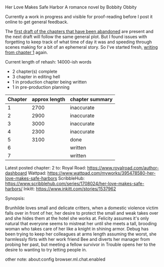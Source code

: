 Her Love Makes Safe Harbor
A romance novel by Bobbity Obbity

Currently a work in progress and visible for proof-reading before I post it online to get general feedback.

The [first draft of the chapters that have been abandoned](https://github.com/RobbingSpree/HLMSH-Novel/blob/main/chapters_as_imported/Chapter0.md) are present and the next draft will follow the same general plot. 
But I found issues with forgetting to keep track of what time of day it was and speeding through scenes making for a bit of an ephemeral story.
So I've started fresh, [writing from chapter 1](https://github.com/RobbingSpree/HLMSH-Novel/blob/main/new%20chapters%202nd%20attempt/Chapter%201.md) again.

Current length of rehash:
14000-ish words
- 2 chapter(s) complete
- 3 chapter in editing hell
- 1 in production chapter being written
- 1 in pre-production planning


| Chapter | approx length | chapter summary |
| ------- | ------------- | --------------- |
| 1       | 2700          | inaccurate      |
| 2       | 2900          | inaccurate      |
| 3       | 3000          | inaccurate      |
| 4       | 2300          | inaccurate      |
| 5       | 3100          | done            |
| 6       |               | written         |
| 7       |               | written         |


Latest posted chapter:
2
to:
Royal Road: https://www.royalroad.com/author-dashboard
Wattpad: https://www.wattpad.com/myworks/395478580-her-love-makes-safe-harbors
ScribbleHub: https://www.scribblehub.com/series/1708024/her-love-makes-safe-harbors/
Inkitt: https://www.inkitt.com/stories/1537962

Synopsis:

Brunhilde loves small and delicate critters, when a domestic violence victim falls over in front of her, her desire to protect the small and weak takes over and she hides them at the hotel she works at.
Felicity assumes it's only natural that everyone seems to mistreat her until she meets a tall, brooding woman who takes care of her like a knight in shining armor.
Debug has been trying to keep her colleagues at arms length assuming the worst, she harmlessly flirts with her work friend Bee and diverts her manager from probing her past, but meeting a fellow survivor in Trouble opens her to the desire to wanting to try letting people in.


other note:
about:config
browser.ml.chat.enabled